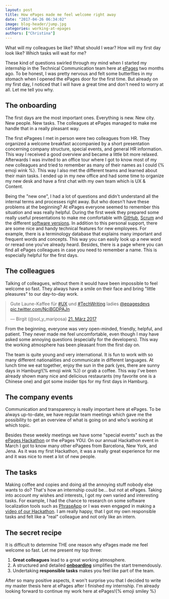 ```yaml
---
layout: post
title: How ePages made me feel welcome right away
date: "2017-04-26 06:34:02"
image: blog-header/jump.jpg
categories: working-at-epages
authors: ["Christina"]
---
```


<style>

.twitter-tweet {
  margin: auto;
}
</style>

What will my colleagues be like?
What should I wear?
How will my first day look like?
Which tasks will wait for me?

These kind of questions swirled through my mind when I started my internship in the Technical Communication team here at [ePages](https://www.epages.com) two months ago.
To be honest, I was pretty nervous and felt some butterflies in my stomach when I opened the ePages door for the first time.
But already on my first day, I noticed that I will have a great time and don't need to worry at all.
Let me tell you why.

## The onboarding

The first days are the most important ones.
Everything is new.
New city.
New people.
New tasks.
The colleagues at ePages managed to make me handle that in a really pleasant way.

The first ePagees I met in person were two colleagues from HR.
They organized a welcome breakfast accompanied by a short presentation concerning company structure, special events, and general HR information.
This way I received a good overview and became a little bit more relaxed.
Afterwards I was invited to an office tour where I got to know most of my new colleagues and tried to remember as many of their names as I could {% emoji wink %}.
This way I also met the different teams and learned about their main tasks.
I ended up in my new office and had some time to organize my new desk and have a first chat with my own team which is UX & Content.

Being the "new one", I had a lot of questions and didn't understand all the internal terms and processes right away.
But who doesn't have these problems at the beginning?
At ePages everyone seemed to remember this situation and was really helpful.
During the first week they prepared some really useful presentations to make me comfortable with [GitHub](https://github.com/), [Scrum](https://developer.epages.com/blog/2017/02/23/why-i-love-working-as-a-scrum-master.html) and the different [software versions](https://www.epages.com/us/now/).
In addition to this personal support, there are some nice and handy technical features for new employees.
For example, there is a terminology database that explains many important and frequent words and concepts.
This way you can easily look up a new word or reread one you've already heard.
Besides, there is a page where you can find all ePages colleagues in case you need to remember a name.
This is especially helpful for the first days.

## The colleagues

Talking of colleagues, without them it would have been impossible to feel welcome so fast.
They always have a smile on their face and bring "little pleasures" to our day-to-day work.

<blockquote class="twitter-tweet" data-lang="de"><p lang="de" dir="ltr">Gute Laune-Kaffee für <a href="https://twitter.com/hashtag/UX?src=hash">#UX</a> und <a href="https://twitter.com/hashtag/TechWriting?src=hash">#TechWriting</a> ladies <a href="https://twitter.com/epagesdevs">@epagesdevs</a> <a href="https://t.co/NciBGDPAJn">pic.twitter.com/NciBGDPAJn</a></p>&mdash; Birgit (@sol_y_mariposa) <a href="https://twitter.com/sol_y_mariposa/status/844153881982631936">21. März 2017</a></blockquote>
<script async src="//platform.twitter.com/widgets.js" charset="utf-8"></script>

From the beginning, everyone was very open-minded, friendly, helpful, and patient.
They never made me feel uncomfortable, even though I may have asked some annoying questions (especially for the developers).
This way the working atmosphere has been pleasant from the first day on.

The team is quite young and very international.
It is fun to work with so many different nationalities and communicate in different languages.
At lunch time we eat together, enjoy the sun in the park (yes, there are sunny days in Hamburg!{% emoji wink %}) or grab a coffee.
This way I've been already shown many nice and delicious restaurants (my favorite one is a Chinese one) and got some insider tips for my first days in Hamburg.

## The company events

Communication and transparency is really important here at ePages.
To be always up-to-date, we have regular team meetings which gave me the possibility to get an overview of what is going on and who's working at which topic.

Besides these weekly meetings we have some "special events" such as the [ePages Hackathon](https://developer.epages.com/blog/2017/03/29/epages-hackathon-2017.html) or the ePages YOU.
On our annual Hackathon event in March I got to know many other ePagees from Barcelona, New York, and Jena.
As it was my first Hackathon, it was a really great experience for me and it was nice to meet a lot of new people.

##  The tasks

Making coffee and copies and doing all the annoying stuff nobody else wants to do?
That's how an internship could be... but not at ePages.
Taking into account my wishes and interests, I got my own varied and interesting tasks.
For example, I had the chance to research on some software localization tools such as [PhraseApp](https://phraseapp.com/) or I was even engaged in making a [video of our Hackathon](https://www.youtube.com/watch?v=j-qMUo8_ChQ).
I am really happy, that I got my own responsible tasks and felt like a "real" colleague and not only like an intern.

## The secret recipe

It is difficult to determine THE one reason why ePages made me feel welcome so fast.
Let me present my top three:

1. **Great colleagues** lead to a great working atmosphere.
2. A structured and detailed [**onboarding**](https://developer.epages.com/blog/2016/08/04/5-steps-to-make-you-feel-comfortable-in-your-new-job.html) simplifies the start tremendously.
3. Undertaking **responsible tasks** makes you feel like part of the team.

After so many positive aspects, it won't surprise you that I decided to write my master thesis here at ePages after I finished my internship.
I'm already looking forward to continue my work here at ePages!{% emoji smiley %}
